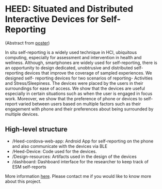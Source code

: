 HEED: Situated and Distributed Interactive Devices for Self-Reporting
===
(Abstract from [poster](https://dl.acm.org/citation.cfm?id=3123162))

In situ self-reporting is a widely used technique in HCI, ubiquitous computing, especially for assessment and intervention in health and wellness. Although, smartphones are widely used for self-reporting, there is an opportunity to design dedicated, unobtrusive and distributed self-reporting devices that improve the coverage of sampled experiences. We designed self- reporting devices for two scenarios of reporting- Activities and Stress/Sleepiness. The devices were placed by the users in their surroundings for ease of access. We show that the devices are useful especially in certain situations such as when the user is engaged in focus work. Moreover, we show that the preference of phone or devices to self-report varied between users based on multiple factors such as their engagement with phone and their preferences about being surrounded by multiple devices.

## High-level structure
- /Heed-cordova-web-app: Android App for self-reporting on the phone and also communicate with the devices via BLE
- /Heed-Device: Code used for the devices.
- /Design-resources: Artifacts used in the design of the devices
- /dashboard: Dashboard interface for the researcher to keep track of ESM self-reports

More information [here](http://gauravparuthi.com/HEED). Please contact me if you would like to know more about this project.